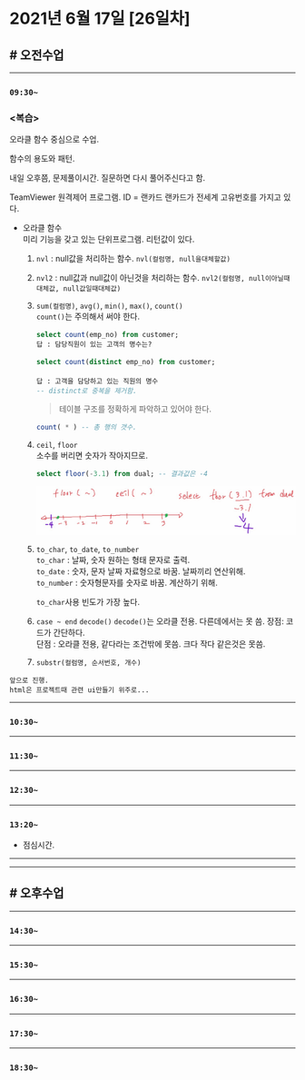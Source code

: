 # 2021년 6월 17일 [26일차]

## # 오전수업
----
### `09:30~`

### <복습>  

오라클 함수 중심으로 수업.    

함수의 용도와 패턴.  

내일 오후쯤, 문제풀이시간. 질문하면 다시 풀어주신다고 함.  

TeamViewer 원격제어 프로그램. ID = 랜카드 랜카드가 전세계 고유번호를 가지고 있다.  


- 오라클 함수  
  미리 기능을 갖고 있는 단위프로그램. 리턴값이 있다.  

  1. `nvl` : null값을 처리하는 함수.
  `nvl(컬럼명, null을대체할값)`

  2. `nvl2` : null값과 null값이 아닌것을 처리하는 함수.
  `nvl2(컬럼명, null이아닐때대체값, null값일때대체값)`

  3. `sum(컬럼명)`, `avg()`, `min()`, `max()`, `count()`  
  `count()`는 주의해서 써야 한다.  
      ```SQL  
      select count(emp_no) from customer;  
      답 : 담당직원이 있는 고객의 명수는?  
      ```
      ```SQL  
      select count(distinct emp_no) from customer;

      답 : 고객을 담당하고 있는 직원의 명수
      -- distinct로 중복을 제거함.
      ```
      > 테이블 구조를 정확하게 파악하고 있어야 한다.    

      ```SQL
      count( * ) -- 총 행의 갯수.
      ```
  4. `ceil`, `floor`  
  소수를 버리면 숫자가 작아지므로.  
      ```SQL  
      select floor(-3.1) from dual; -- 결과값은 -4
      ```
      ![](https://github.com/SungWoo0315/study-repository/blob/main/image-save/20210617%201002.jpg)  

  5. `to_char`, `to_date`, `to_number`  
  `to_char` : 날짜, 숫자 원하는 형태 문자로 출력.  
  `to_date` : 숫자, 문자 날짜 자료형으로 바꿈. 날짜끼리 연산위해.  
  `to_number` : 숫자형문자를 숫자로 바꿈. 계산하기 위해.  

      `to_char`사용 빈도가 가장 높다.

  6. `case ~ end` `decode()`
  `decode()`는 오라클 전용. 다른데에서는 못 씀. 장점: 코드가 간단하다.  
  단점 : 오라클 전용, 같다라는 조건밖에 못씀. 크다 작다 같은것은 못씀.

  7. `substr(컬럼명, 순서번호, 개수)`




```
앞으로 진행.
html은 프로젝트때 관련 ui만들기 위주로...
```

----
### `10:30~`








----
### `11:30~`








----
### `12:30~`








----
### `13:20~`

  - 점심시간.

---
---

## # 오후수업

---
### `14:30~`










---
### `15:30~`









----
### `16:30~`








----
### `17:30~`








----
### `18:30~`
